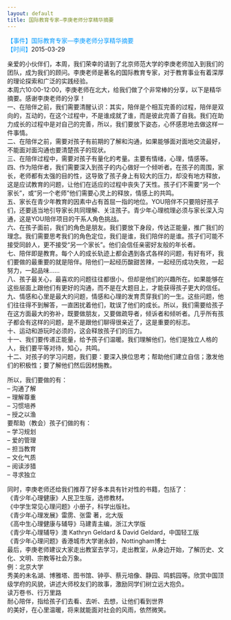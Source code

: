```yaml
---
layout: default
title: 国际教育专家—李庚老师分享精华摘要
---
```

<font color=#0099ff>【事件】国际教育专家—李庚老师分享精华摘要 </font>   
<font color=#0099ff>【时间】</font>2015-03-29 

亲爱的小伙伴们，本周，我们荣幸的请到了北京师范大学的李庚老师加入到我们的团队，成为我们的顾问。李庚老师是著名的国际教育专家，对于教育事业有着深厚的理论探索和广泛的实践经验。  
本周六10:00-12:00，李庚老师在北大，给我们做了个非常棒的分享，以下是精华摘要。感谢李庚老师的分享！  
一、在陪伴之前，我们需要清醒认识：其实，陪伴是个相互完善的过程，陪伴是双向的，互动的，在这个过程中，不是谁成就了谁，而是彼此完善了自我。我们在助力成长的过程中是对自己的完善，所以，我们要放下姿态，心怀感恩地去做这样一件事情。  
二、在陪伴之前，需要对孩子有前期的了解和沟通，如果能够面对面地交流最好，不能面对面沟通也要清楚孩子的现状。  
三、在陪伴过程中，需要对孩子有量化的考量。主要有情绪，心理，情感等。  
四、作为陪伴者，我们需要深入到孩子的内心做好一个倾听者。在孩子的周围，家长，老师都有太强的目的性，这导致了孩子身上有较大的压力，却没有地方释放，这是应试教育的问题，让他们在适应的过程中丧失了天性。孩子们不需要“另一个家长”，或“另一个老师”他们需要心灵上的释放，情感上的共鸣。  
五、家长在青少年教育的因素中占有首屈一指的地位。YOU陪伴不只要陪好孩子们，还要适当地引导家长共同理解、关注孩子。青少年心理梳理必须与家长深入沟通，这是YOU陪伴项目的干系人角色挑战。  
六、在孩子面前，我们的角色是朋友。我们要放下身段，传达正能量，推广我们的理念。我们需要思考我们的角色定位，我们是谁，我们陪伴的是谁。孩子们可能不接受同龄人，更不接受“另一个家长”。他们会信任亲密好友般的年长者。  
七、陪伴即是教育。每个人的成长轨迹上都会遇到各式各样的问题，有好有坏，我们要做的最重要的就是陪伴。陪他们一起经历酸甜苦辣，一起经历成功失败，一起努力，一起品味……  
八、孩子最关心，最喜欢的问题往往都很小，但却是他们的兴趣所在。如果能够在这些层面上跟他们有更好的沟通，而不是在大题目上，才能获得孩子更大的信任。  
九、情感和心里是最大的问题，情感和心理的发育贯穿我们的一生。这些问题，他们往往得不到解答，一直困扰着他们，耽误了他们的成长。所以，我们需要给孩子在这方面最大的弥补，既要做朋友，又要做疏导者，倾诉者和倾听者。几乎所有孩子都会有这样的问题，是不是跟他们聊得很亲近了，这是重要的标志。  
十、运动和游玩时必须的，这会释放孩子们的压力。  
十一、我们要传递正能量，给予孩子们温暖。我们理解他们，他们是独立人格的人，我们要平等对待，知心，共鸣。  
十二、对孩子的学习问题，我们要：要深入换位思考；帮助他们建立自信；激发他们的积极性；要了解他们然后因材施教。  

所以，我们要做的有：  
– 沟通了解  
– 理解尊重  
– 习惯培养  
– 授之以渔  
要帮助（教会）孩子们做的有：  
– 学习规划  
– 爱的管理   
– 担当教育  
– 文化气质  
– 阅读涉猎  
– 寻求独立  

同时，李庚老师还给我们推荐了好多本具有针对性的书籍，包括了：  
《青少年心理健康》人民卫生版，选修教材。  
《中学生常见心理问题》小册子，科学出版社。  
《青少年心理发展》雷雳、张雷 著，北大版  
《高中生心理健康与辅导》马建青主编，浙江大学版  
《青少年心理辅导》澳 Kathryn Geldard & David Geldard，中国轻工版  
《青少年心理问题》香港城市大学谢永龄，Nottingham博士  
最后，李庚老师建议大家走出教室去学习，走出教室，从身边开始，了解历史、文化、文明、宗教等社会万象。  
例：北京大学  
秀美的未名湖、博雅塔、图书馆、钟亭、蔡元培像、静园、鸣鹤园等。欣赏中国顶级学府的风貌，讲述大师校友们的故事，激励同学们树立远大抱负。  
读万卷书、行万里路  
耐心陪伴，指给孩子们去看、去听、去想，让他们看到世界  
的美好，在心里温暖，将来就能面对社会的风雨，依然微笑。  

